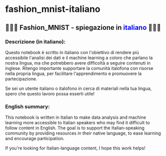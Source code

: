 # fashion_mnist-italiano
## 💚🤍🩷  Fashion_MNIST - spiegazione in <font color='blue'>italiano</font> 💚🤍🩷
### Descrizione (in italiano):
Questo notebook è scritto in italiano con l'obiettivo di rendere più accessibile l'analisi dei dati e il machine learning a coloro che parlano la nostra lingua, ma che potrebbero avere difficoltà a seguire contenuti in inglese. Ritengo importante supportare la comunità italofona con risorse nella propria lingua, per facilitare l'apprendimento e promuovere la partecipazione.<br>

Se sei un utente italiano o italofono in cerca di materiali nella tua lingua, spero che questo lavoro possa esserti utile!

### English summary:
This notebook is written in Italian to make data analysis and machine learning more accessible to Italian speakers who may find it difficult to follow content in English. The goal is to support the Italian-speaking community by providing resources in their native language, to ease learning and encourage participation.

If you're looking for Italian-language content, I hope this work helps!
